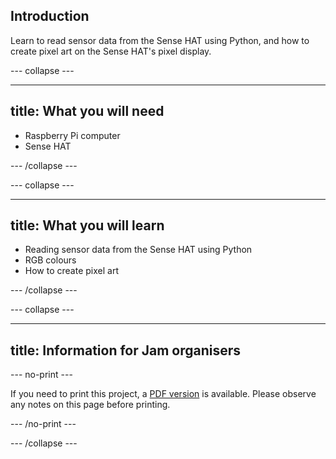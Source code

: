 ## Introduction

Learn to read sensor data from the Sense HAT using Python, and how to create pixel art on the Sense HAT's pixel display.

--- collapse ---

---
title: What you will need
---

- Raspberry Pi computer
- Sense HAT

--- /collapse ---

--- collapse ---

---
title: What you will learn
---

- Reading sensor data from the Sense HAT using Python
- RGB colours
- How to create pixel art

--- /collapse ---

--- collapse ---

---
title: Information for Jam organisers
---

--- no-print ---

If you need to print this project, a [PDF version](https://github.com/raspberrypilearning/jam-worksheets/raw/master/pdf/Sense-HAT-Sensors.pdf) is available. Please observe any notes on this page before printing.

--- /no-print ---

--- /collapse ---
